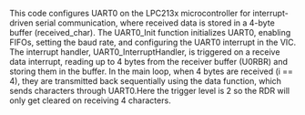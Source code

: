 This code configures UART0 on the LPC213x microcontroller for interrupt-driven serial communication, where received data is stored in a 4-byte buffer (received_char). The UART0_Init function initializes UART0, enabling FIFOs, setting the baud rate, and configuring the UART0 interrupt in the VIC. The interrupt handler, UART0_InterruptHandler, is triggered on a receive data interrupt, reading up to 4 bytes from the receiver buffer (U0RBR) and storing them in the buffer. In the main loop, when 4 bytes are received (i == 4), they are transmitted back sequentially using the data function, which sends characters through UART0.Here the trigger level is 2 so the RDR will only get cleared on receiving 4 characters.
